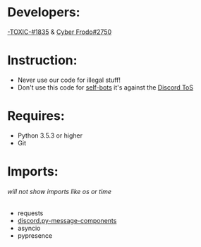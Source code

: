 # Developers:
[-TOXIC-#1835](https://discord.com/users/856594604812009502) & [Cyber Frodo#2750](https://discord.com/users/370986466555199490)
# Instruction:
* Never use our code for illegal stuff!
* Don't use this code for [self-bots](https://support.discord.com/hc/en-us/articles/115002192352-Automated-user-accounts-self-bots-) it's against the [Discord ToS](https://discord.com/terms)
# Requires:
* Python 3.5.3 or higher
* Git
# Imports:
###### *will not show imports like os or time*
* requests
* [discord.py-message-components](https://github.com/mccoderpy/discord.py-message-components/tree/developer)
* asyncio
* pypresence
